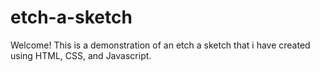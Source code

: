 # etch-a-sketch
Welcome! This is a demonstration of an etch a sketch that i have created using HTML, CSS, and Javascript.
